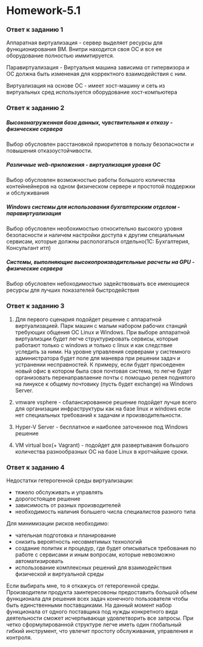# Homework-5.1 #


###	Ответ к заданию 1

Аппаратная виртуализация - сервер выделяет ресурсы для функционирования ВМ. Внитри находится своя ОС и все ее оборудование полностью иммитируется.

Паравиртуализация - Виртуальня машина зависима от гипервизора и ОС должна быть измененая для корректного взаимодействия с ним.

Виртуализация на основе ОС - имеет хост-машину и сеть из виртуальных сред используется оборудование хост-компьютера


###	Ответ к заданию 2

##### Высоконагруженная база данных, чувствительная к отказу - физические сервера 

Выбор обусловлен расстановкой приоритетов в пользу безопасности и повышения отказоустойчивости.

##### Различные web-приложения - виртуализация уровня ОС

Выбор обусловлен возможностью работы большого количества контейнейнеров на одном физическом сервере и простотой поддержки и обслуживания

##### Windows системы для использования бухгалтерским отделом - паравиртуализация

Выбор обусловлен необохимостью относительно высокого уровня безопасности и наличем настройки доступа к другим специальным сервисам, которые должны распологаться отдельно(1С: Бухгалтерия, Консультант итп)

##### Системы, выполняющие высокопроизводительные расчеты на GPU - физические сервера

Выбор обусловлен небоходимостью задействовыать все имеющиеся ресурсы для лучших показателей быстродействия


###     Ответ к заданию 3

1. Для первого сценария подойдет решение с аппаратной виртуализацией. Парк машин с малым набором рабочих станций требующих общения ОС Linux и Windows. При выборе аппаратной виртуализции будет легче 
структурировать  сервисы, которые работают только с windows и только с linux и как следствие уследить за ними. На уровне управления серверами у системного администратора будет поле для маневра при решении задач и устранении несправностей.
К примеру, если будет присоеденен новый офис в котором была своя почтовая система, то легче будет организовать перенаправлаение почты с помощью релея поднятого на линуксе к общему почтовику (пусть будет exchange) на Windows Server.   

2. vmware vsphere - сбалансированное решение подойдет лучше всего для организации инфраструктуры как на базе linux и windows если нет специальных требований к задачам и производительности.

3. Hyper-V Server - бесплатное и наиболее заточенное под Windows решение

4. VM virtual box(+ Vagrant) - подойдет для развертывания большого количества разнообразных ОС на базе Linux в кротчайшие сроки.


###     Ответ к заданию 4

Недостатки гетерогенной среды виртуализации:

* тяжело обслуживать и управлять
* дорогостоящее решение
* зависимость от разных производителей
* необходимость наличия большего числа специалистов разного типа

Для минимизации рисков необходимо:

* чательная подготовка и планирование
* снизить вероятность несовметимых технологий
* создание политик и процедур, где будет описываться требования по работе с сервисами и иным вопросам, которые невозможно автоматизировать
* использование комплексных решений для взаимодействия физической и виртуальной среды

Если выбирать мне, то я откажусь от гетерогенной среды. Производители продукта заинтересовоны предоставить большой объем функционала для решения всех задач конечного пользователя чтобы быть единственными поставщиками.
На данный момент набор функционала от одного поставщика под нужды конкретного вида деятельности сможет исчерпывающе удовлетворить все запросы. При четко сформулированной структуре легче иметь один глобальный гибкий инструмент, что увлечит 
простоту обслуживания, управления и контроля.  
